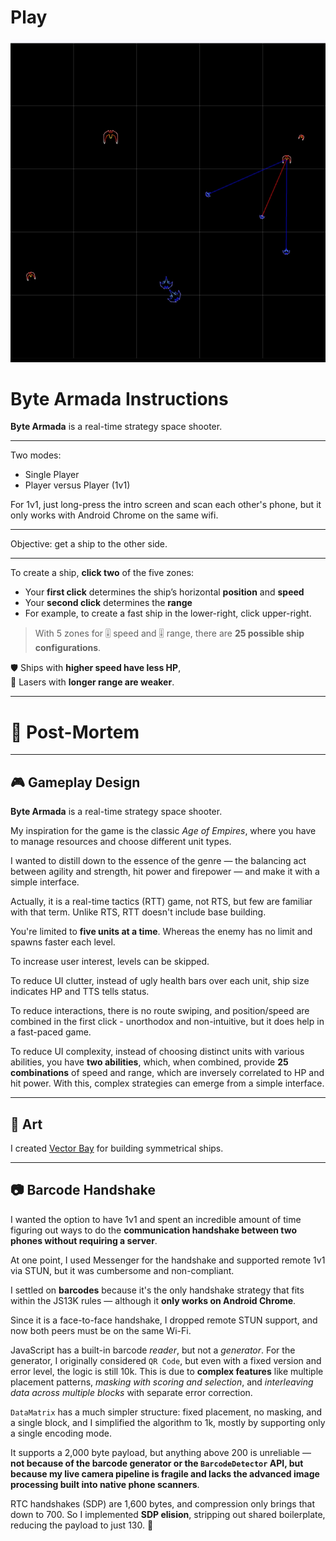 <h1><a href="https://bacionejs.github.io/byte-armada/" style="text-decoration: none; color: inherit;">Play</a></h1>

[![Demo – Click to Play](README.jpg)](https://bacionejs.github.io/byte-armada/)

# **Byte Armada Instructions**


**Byte Armada** is a real-time strategy space shooter. 

---

Two modes:  
- Single Player  
- Player versus Player (1v1) 

For 1v1, just long-press the intro screen and scan each other's phone, but it only works with Android Chrome on the same wifi. 

---

Objective: get a ship to the other side.

---

To create a ship, **click two** of the five zones:

- Your **first click** determines the ship’s horizontal **position** and **speed**
- Your **second click** determines the **range**
- For example, to create a fast ship in the lower-right, click upper-right.

> With 5 zones for 🎚️ speed and 🎚️ range, there are **25 possible ship configurations**.

🛡 Ships with **higher speed have less HP**,  
🔫 Lasers with **longer range are weaker**.

---

# 📘 Post-Mortem

---

## 🎮 Gameplay Design

**Byte Armada** is a real-time strategy space shooter.

My inspiration for the game is the classic *Age of Empires*, where you have to manage resources and choose different unit types. 

I wanted to distill down to the essence of the genre — the balancing act between agility and strength, hit power and firepower — and make it with a simple interface.

Actually, it is a real-time tactics (RTT) game, not RTS, but few are familiar with that term. Unlike RTS, RTT doesn't include base building.

You're limited to **five units at a time**. Whereas the enemy has no limit and spawns faster each level.

To increase user interest, levels can be skipped.

To reduce UI clutter, instead of ugly health bars over each unit, ship size indicates HP and TTS tells status.

To reduce interactions, there is no route swiping, and position/speed are combined in the first click - unorthodox and non-intuitive, but it does help in a fast-paced game.

To reduce UI complexity, instead of choosing distinct units with various abilities, you have **two abilities**, which, when combined, provide **25 combinations** of speed and range, which are inversely correlated to HP and hit power. With this, complex strategies can emerge from a simple interface.

---

## 🎨 Art

I created [Vector Bay](//github.com/bacionejs/vectorbay) for building symmetrical ships.

---

## 📷 Barcode Handshake

I wanted the option to have 1v1 and spent an incredible amount of time figuring out ways to do the **communication handshake between two phones without requiring a server**.

At one point, I used Messenger for the handshake and supported remote 1v1 via STUN, but it was cumbersome and non-compliant.

I settled on **barcodes** because it's the only handshake strategy that fits within the JS13K rules — although it **only works on Android Chrome**.

Since it is a face-to-face handshake, I dropped remote STUN support, and now both peers must be on the same Wi-Fi.

JavaScript has a built-in barcode *reader*, but not a *generator*. For the generator, I originally considered `QR Code`, but even with a fixed version and error level, the logic is still 10k. This is due to **complex features** like multiple placement patterns, *masking with scoring and selection*, and *interleaving data across multiple blocks* with separate error correction.

`DataMatrix` has a much simpler structure: fixed placement, no masking, and a single block, and I simplified the algorithm to 1k, mostly by supporting only a single encoding mode.

It supports a 2,000 byte payload, but anything above 200 is unreliable — **not because of the barcode generator or the `BarcodeDetector` API, but because my live camera pipeline is fragile and lacks the advanced image processing built into native phone scanners**.

RTC handshakes (SDP) are 1,600 bytes, and compression only brings that down to 700. So I implemented **SDP elision**, stripping out shared boilerplate, reducing the payload to just 130. 🎉
